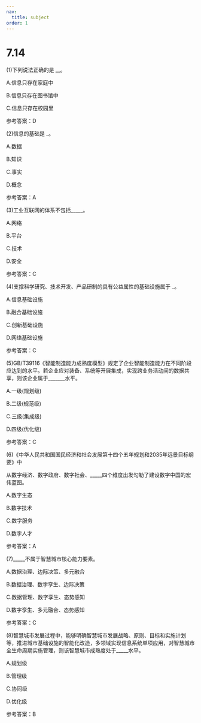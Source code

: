 ```yaml
---
nav:
  title: subject
order: 1
---
```

# 7.14
(1)下列说法正确的是 __。

A.信息只存在家庭中 

B.信息只存在图书馆中

C.信息只存在校园里 

参考答案：D



(2)信息的基础是 _。

A.数据 

B.知识 

C.事实 

D.概念

参考答案：A



(3)工业互联网的体系不包括_____。

A.网络 

B.平台 

C.技术 

D.安全

参考答案：C



(4)支撑科学研究、技术开发、产品研制的具有公益属性的基础设施属于 _。

A.信息基础设施 

B.融合基础设施

C.创新基础设施 

D.网络基础设施

参考答案：C



(5)GB/T39116《智能制造能力成熟度模型》规定了企业智能制造能力在不同阶段应达到的水平。若企业应对装备、系统等开展集成，实现跨业务活动间的数据共享，则该企业属于_______水平。

A.一级(规划级) 

B.二级(规范级)

C.三级(集成级) 

D.四级(优化级)

参考答案：C





(6)《中华人民共和国国民经济和社会发展第十四个五年规划和2035年远景目标纲要》中

从数字经济、数字政府、数字社会、_____四个维度出发勾勒了建设数字中国的宏伟蓝图。

A.数字生态  

B.数字技术 

C.数字服务 

D.数字人才

参考答案：A





(7)_____不属于智慧城市核心能力要素。

A.数据治理、边际决策、多元融合

B.数据治理、数字孪生、边际决策

C.数据管理、数字孪生、态势感知

D.数字孪生、多元融合、态势感知

参考答案：C 





(8)智慧城市发展过程中，能够明确智慧城市发展战略、原则、目标和实施计划等，推进城市基础设施的智能化改造，多领域实现信息系统单项应用，对智慧城市全生命周期实施管理，则该智慧城市成熟度处于_____水平。

A.规划级 

B.管理级 

C.协同级 

D.优化级

参考答案：B

